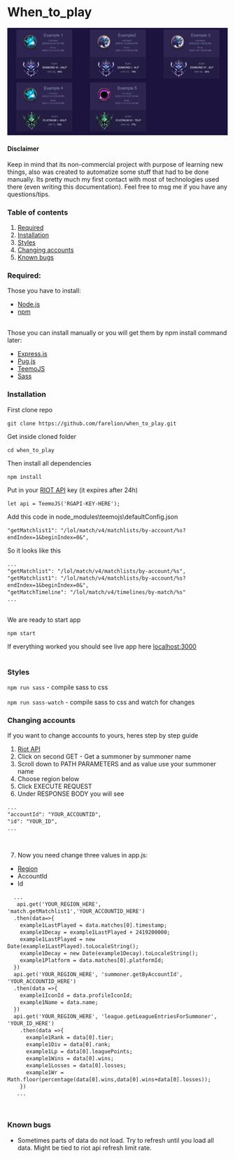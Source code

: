 # When_to_play <br/>
![alt text](https://github.com/Farelion/when_to_play/blob/master/preview/PIC_WHEN_TO_PLAY.png?raw=true)
#### Disclaimer <br/>
Keep in mind that its non-commercial project with purpose of learning new things, also was created to automatize some stuff that had to be done manually. Its pretty much my first contact with most of technologies used there (even writing this documentation). Feel free to msg me if you have any questions/tips.

### Table of contents
1. [Required](#Required)  
2. [Installation](#Installation) 
3. [Styles](#Styles) 
4. [Changing accounts](#Changing-accounts) 
5. [Known bugs](#Known-bugs) 

<a name="Required"/>

### Required:<br/>
Those you have to install:<br/>
- [Node.js](https://nodejs.org/) <br/>
- [npm](https://www.npmjs.org/) <br/><br/>

Those you can install manually or you will get them by npm install command later:<br/>
- [Express.js](https://expressjs.com/) <br/>
- [Pug.js](https://pugjs.org/api/getting-started.html) <br/>
- [TeemoJS](https://github.com/MingweiSamuel/TeemoJS) <br/>
- [Sass](https://sass-lang.com/install)

<a name="Installation"/>

### Installation
First clone repo
```node
git clone https://github.com/farelion/when_to_play.git
```
Get inside cloned folder
```node
cd when_to_play
```
Then install all dependencies
```node
npm install
```
Put in your [RIOT API](https://developer.riotgames.com/) key (it expires after 24h)

```node
let api = TeemoJS('RGAPI-KEY-HERE');
```
Add this code in node_modules\teemojs\defaultConfig.json
```node
"getMatchlist1": "/lol/match/v4/matchlists/by-account/%s?endIndex=1&beginIndex=0&",
```
So it looks like this
```node
...
"getMatchlist": "/lol/match/v4/matchlists/by-account/%s",
"getMatchlist1": "/lol/match/v4/matchlists/by-account/%s?endIndex=1&beginIndex=0&",
"getMatchTimeline": "/lol/match/v4/timelines/by-match/%s"
...
```      
<br />
We are ready to start app

```node
npm start
```
If everything worked you should see live app here [localhost:3000](http://localhost:3000/)
<br /><br />

<a name="Styles"/>

### Styles
`npm run sass` - compile sass to css <br /><br />
`npm run sass-watch` - compile sass to css and watch for changes 


<a name="Changing-accounts"/>

### Changing accounts

If you want to change accounts to yours, heres step by step guide<br />
1. [Riot API](https://developer.riotgames.com/api-methods/#summoner-v4/GET_getBySummonerName)<br />
2. Click on second GET - Get a summoner by summoner name<br />
3. Scroll down to PATH PARAMETERS and as value use your summoner name<br />
4. Choose region below<br />
5. Click EXECUTE REQUEST<br />
6. Under RESPONSE BODY you will see<br />
```node
...
"accountId": "YOUR_ACCOUNTID",
"id": "YOUR_ID",
...
```
<br />

7. Now you need change three values in app.js:<br />
- [Region](https://developer.riotgames.com/regional-endpoints.html) <br />
- AccountId <br />
- Id <br />

```node
  ... 
   api.get('YOUR_REGION_HERE', 'match.getMatchlist1','YOUR_ACCOUNTID_HERE')
  .then(data=>{
    example1LastPlayed = data.matches[0].timestamp;
    example1Decay = example1LastPlayed + 2419200000;
    example1LastPlayed = new Date(example1LastPlayed).toLocaleString();
    example1Decay = new Date(example1Decay).toLocaleString();
    example1Platform = data.matches[0].platformId;
  })
  api.get('YOUR_REGION_HERE', 'summoner.getByAccountId', 'YOUR_ACCOUNTID_HERE')
  .then(data =>{
    example1IconId = data.profileIconId;
    example1Name = data.name;
  })
  api.get('YOUR_REGION_HERE', 'league.getLeagueEntriesForSummoner', 'YOUR_ID_HERE')
    .then(data =>{
      example1Rank = data[0].tier;
      example1Div = data[0].rank;
      example1Lp = data[0].leaguePoints;
      example1Wins = data[0].wins;
      example1Losses = data[0].losses;
      example1Wr = Math.floor(percentage(data[0].wins,data[0].wins+data[0].losses));
    })
   ...
```

<br />

<a name="Known-bugs"/>

### Known bugs

- Sometimes parts of data do not load. Try to refresh until you load all data. Might be tied to riot api refresh limit rate.
